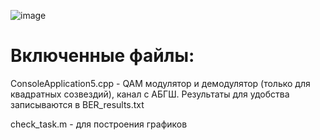 ![image](https://github.com/rigonen/qamModDemod/assets/161667822/036a0bce-305c-4df8-87a8-d4b44468d33d)
# Включенные файлы: 
ConsoleApplication5.cpp - QAM модулятор и демодулятор (только для квадратных созвездий), канал с АБГШ. Результаты для удобства записываются в BER_results.txt

check_task.m - для построения графиков
